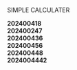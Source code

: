 SIMPLE CALCULATER <br> <B>

202400418<br>
202400247<br>
202400436<br>
202400456<br>
202400448<br>
2024004442<br>

